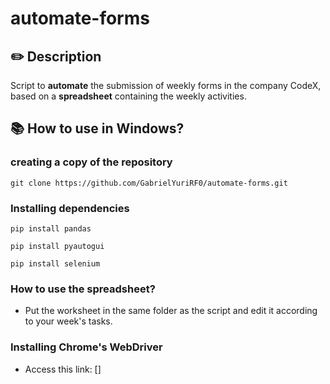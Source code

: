 # automate-forms
## ✏️ Description
Script to **automate** the submission of weekly forms in the company CodeX, based on a **spreadsheet** containing the weekly activities.

## 📚 How to use in Windows?
### creating a copy of the repository
~~~~
git clone https://github.com/GabrielYuriRF0/automate-forms.git
~~~~

### Installing dependencies
~~~~
pip install pandas
~~~~

~~~~
pip install pyautogui
~~~~

~~~~
pip install selenium
~~~~

### How to use the spreadsheet?
- Put the worksheet in the same folder as the script and edit it according to your week's tasks.

### Installing Chrome's WebDriver
- Access this link: []
